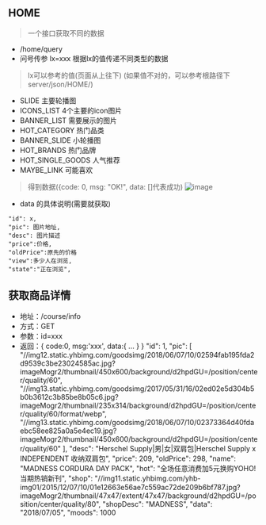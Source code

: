 ## HOME
> 一个接口获取不同的数据
- /home/query
- 问号传参 lx=xxx 根据lx的值传递不同类型的数据
> lx可以参考的值(页面从上往下)
(如果值不对的，可以参考根路径下server/json/HOME/)
- SLIDE 主要轮播图
- ICONS_LIST 4个主要的icon图片
- BANNER_LIST 需要展示的图片
- HOT_CATEGORY 热门品类
- BANNER_SLIDE 小轮播图
- HOT_BRANDS 热门品牌
- HOT_SINGLE_GOODS 人气推荐
- MAYBE_LINK 可能喜欢
> 得到数据({code: 0, msg: "OK!", data: []代表成功)
![image](https://note.youdao.com/yws/api/personal/file/6485DD8557454B8D8418454A88DB7CF7?method=download&shareKey=1987b4db48078095843274336d0387ca)
- data 的具体说明(需要就获取)
```
"id": x,
"pic": 图片地址,
"desc": 图片描述
"price":价格,
"oldPrice":原先的价格
"view":多少人在浏览,
"state":"正在浏览",
```

## 获取商品详情
- 地址：/course/info
- 方式：GET
- 参数：id=xxx
- 返回：{
   code:0,
   msg:'xxx',
   data:{
      ...
   }
}
"id": 1,
	"pic": [
		"//img12.static.yhbimg.com/goodsimg/2018/06/07/10/02594fab195fda2d9539c3be23024585ac.jpg?imageMogr2/thumbnail/450x600/background/d2hpdGU=/position/center/quality/60",
		"//img13.static.yhbimg.com/goodsimg/2017/05/31/16/02ed02e5d304b5b0b3612c3b85be8b05c6.jpg?imageMogr2/thumbnail/235x314/background/d2hpdGU=/position/center/quality/60/format/webp",
		"//img13.static.yhbimg.com/goodsimg/2018/06/07/10/02373364d40fdaebc58ee825a0a5e4ec19.jpg?imageMogr2/thumbnail/450x600/background/d2hpdGU=/position/center/quality/60"
	],
	"desc": "Herschel Supply|男|女|双肩包|Herschel Supply x INDEPENDENT 收纳双肩包",
	"price": 209,
	"oldPrice": 298,
	"name": "MADNESS CORDURA DAY PACK",
	"hot": "全场任意消费加5元换购YOHO!当期热销新刊",
	"shop": "//img11.static.yhbimg.com/yhb-img01/2015/12/07/10/01e12663e56ae7c559ac72de209b6bf787.jpg?imageMogr2/thumbnail/47x47/extent/47x47/background/d2hpdGU=/position/center/quality/80",
	"shopDesc": "MADNESS",
	"data": "2018/07/05",
	"moods": 1000